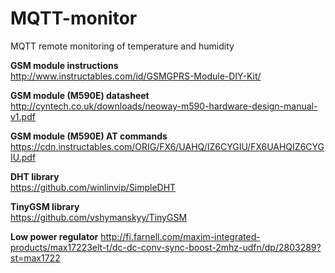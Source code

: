 # MQTT-monitor
MQTT remote monitoring of temperature and humidity

**GSM module instructions**  
http://www.instructables.com/id/GSMGPRS-Module-DIY-Kit/

**GSM module (M590E) datasheet**  
http://cyntech.co.uk/downloads/neoway-m590-hardware-design-manual-v1.pdf

**GSM module (M590E) AT commands**  
https://cdn.instructables.com/ORIG/FX6/UAHQ/IZ6CYGIU/FX6UAHQIZ6CYGIU.pdf

**DHT library**  
https://github.com/winlinvip/SimpleDHT

**TinyGSM library**  
https://github.com/vshymanskyy/TinyGSM

**Low power regulator**
http://fi.farnell.com/maxim-integrated-products/max17223elt-t/dc-dc-conv-sync-boost-2mhz-udfn/dp/2803289?st=max1722
